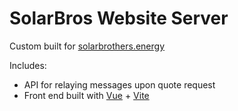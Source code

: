 # SolarBros Website Server
 Custom built for [solarbrothers.energy](https://solarbrothers.energy)

Includes:
- API for relaying messages upon quote request
- Front end built with [Vue](https://vuejs.org/) + [Vite](https://vitejs.dev/)
